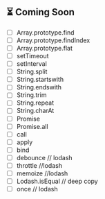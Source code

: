 ## ⏳ Coming Soon

- [ ] Array.prototype.find
- [ ] Array.prototype.findIndex
- [ ] Array.prototype.flat
- [ ] setTimeout
- [ ] setInterval
- [ ] String.split
- [ ] String.startswith
- [ ] String.endswith
- [ ] String.trim
- [ ] String.repeat
- [ ] String.charAt
- [ ] Promise
- [ ] Promise.all
- [ ] call
- [ ] apply
- [ ] bind
- [ ] debounce // lodash
- [ ] throttle //lodash
- [ ] memoize //lodash
- [ ] Lodash.isEqual // deep copy
- [ ] once // lodash
